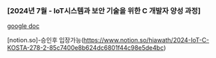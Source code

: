 ### [2024년 7월 - IoT시스템과 보안 기술을 위한 C 개발자 양성 과정]

[google doc](https://docs.google.com/document/d/e/2PACX-1vQk-XoGdQgjm-ugNmBrZUAXzzIPl8bDYW3sc4KBjXTwTsIqyC7uuxPeVpOpclZmE9XhLR0fHdMnUvqs/pub)

[notion.so]-승인후 입장가능(https://www.notion.so/hiawath/2024-IoT-C-KOSTA-278-2-85c7400e8b624dc6801f44c98e5de4bc)





